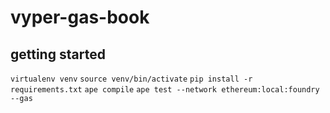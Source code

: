 # vyper-gas-book

## getting started

`virtualenv venv`
`source venv/bin/activate`
`pip install -r requirements.txt`
`ape compile`
`ape test --network ethereum:local:foundry --gas`